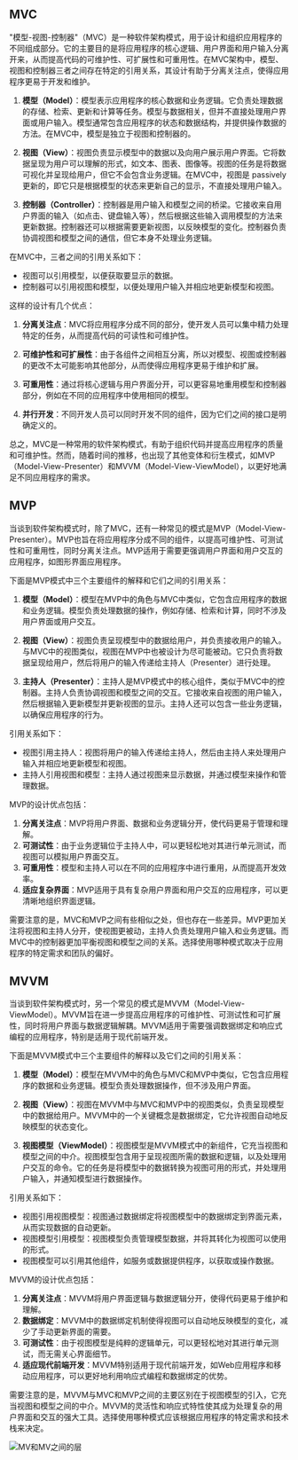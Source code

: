 ## MVC
"模型-视图-控制器"（MVC）是一种软件架构模式，用于设计和组织应用程序的不同组成部分。它的主要目的是将应用程序的核心逻辑、用户界面和用户输入分离开来，从而提高代码的可维护性、可扩展性和可重用性。在MVC架构中，模型、视图和控制器三者之间存在特定的引用关系，其设计有助于分离关注点，使得应用程序更易于开发和维护。

1. **模型（Model）**：模型表示应用程序的核心数据和业务逻辑。它负责处理数据的存储、检索、更新和计算等任务。模型与数据相关，但并不直接处理用户界面或用户输入。模型通常包含应用程序的状态和数据结构，并提供操作数据的方法。在MVC中，模型是独立于视图和控制器的。

2. **视图（View）**：视图负责显示模型中的数据以及向用户展示用户界面。它将数据呈现为用户可以理解的形式，如文本、图表、图像等。视图的任务是将数据可视化并呈现给用户，但它不会包含业务逻辑。在MVC中，视图是 passively 更新的，即它只是根据模型的状态来更新自己的显示，不直接处理用户输入。

3. **控制器（Controller）**：控制器是用户输入和模型之间的桥梁。它接收来自用户界面的输入（如点击、键盘输入等），然后根据这些输入调用模型的方法来更新数据。控制器还可以根据需要更新视图，以反映模型的变化。控制器负责协调视图和模型之间的通信，但它本身不处理业务逻辑。

在MVC中，三者之间的引用关系如下：

- 视图可以引用模型，以便获取要显示的数据。
- 控制器可以引用视图和模型，以便处理用户输入并相应地更新模型和视图。

这样的设计有几个优点：

1. **分离关注点**：MVC将应用程序分成不同的部分，使开发人员可以集中精力处理特定的任务，从而提高代码的可读性和可维护性。

2. **可维护性和可扩展性**：由于各组件之间相互分离，所以对模型、视图或控制器的更改不太可能影响其他部分，从而使得应用程序更易于维护和扩展。

3. **可重用性**：通过将核心逻辑与用户界面分开，可以更容易地重用模型和控制器部分，例如在不同的应用程序中使用相同的模型。

4. **并行开发**：不同开发人员可以同时开发不同的组件，因为它们之间的接口是明确定义的。

总之，MVC是一种常用的软件架构模式，有助于组织代码并提高应用程序的质量和可维护性。然而，随着时间的推移，也出现了其他变体和衍生模式，如MVP（Model-View-Presenter）和MVVM（Model-View-ViewModel），以更好地满足不同应用程序的需求。

## MVP
当谈到软件架构模式时，除了MVC，还有一种常见的模式是MVP（Model-View-Presenter）。MVP也旨在将应用程序分成不同的组件，以提高可维护性、可测试性和可重用性，同时分离关注点。MVP适用于需要更强调用户界面和用户交互的应用程序，如图形界面应用程序。

下面是MVP模式中三个主要组件的解释和它们之间的引用关系：

1. **模型（Model）**：模型在MVP中的角色与MVC中类似，它包含应用程序的数据和业务逻辑。模型负责处理数据的操作，例如存储、检索和计算，同时不涉及用户界面或用户交互。

2. **视图（View）**：视图负责呈现模型中的数据给用户，并负责接收用户的输入。与MVC中的视图类似，视图在MVP中也被设计为尽可能被动。它只负责将数据呈现给用户，然后将用户的输入传递给主持人（Presenter）进行处理。

3. **主持人（Presenter）**：主持人是MVP模式中的核心组件，类似于MVC中的控制器。主持人负责协调视图和模型之间的交互。它接收来自视图的用户输入，然后根据输入更新模型并更新视图的显示。主持人还可以包含一些业务逻辑，以确保应用程序的行为。

引用关系如下：

- 视图引用主持人：视图将用户的输入传递给主持人，然后由主持人来处理用户输入并相应地更新模型和视图。
- 主持人引用视图和模型：主持人通过视图来显示数据，并通过模型来操作和管理数据。

MVP的设计优点包括：

1. **分离关注点**：MVP将用户界面、数据和业务逻辑分开，使代码更易于管理和理解。
2. **可测试性**：由于业务逻辑位于主持人中，可以更轻松地对其进行单元测试，而视图可以模拟用户界面交互。
3. **可重用性**：模型和主持人可以在不同的应用程序中进行重用，从而提高开发效率。
4. **适应复杂界面**：MVP适用于具有复杂用户界面和用户交互的应用程序，可以更清晰地组织界面逻辑。

需要注意的是，MVC和MVP之间有些相似之处，但也存在一些差异。MVP更加关注将视图和主持人分开，使视图更被动，主持人负责处理用户输入和业务逻辑。而MVC中的控制器更加平衡视图和模型之间的关系。选择使用哪种模式取决于应用程序的特定需求和团队的偏好。
## MVVM
当谈到软件架构模式时，另一个常见的模式是MVVM（Model-View-ViewModel）。MVVM旨在进一步提高应用程序的可维护性、可测试性和可扩展性，同时将用户界面与数据逻辑解耦。MVVM适用于需要强调数据绑定和响应式编程的应用程序，特别是适用于现代前端开发。

下面是MVVM模式中三个主要组件的解释以及它们之间的引用关系：

1. **模型（Model）**：模型在MVVM中的角色与MVC和MVP中类似，它包含应用程序的数据和业务逻辑。模型负责处理数据操作，但不涉及用户界面。

2. **视图（View）**：视图在MVVM中与MVC和MVP中的视图类似，负责呈现模型中的数据给用户。MVVM中的一个关键概念是数据绑定，它允许视图自动地反映模型的状态变化。

3. **视图模型（ViewModel）**：视图模型是MVVM模式中的新组件，它充当视图和模型之间的中介。视图模型包含用于呈现视图所需的数据和逻辑，以及处理用户交互的命令。它的任务是将模型中的数据转换为视图可用的形式，并处理用户输入，并通知模型进行数据操作。

引用关系如下：

- 视图引用视图模型：视图通过数据绑定将视图模型中的数据绑定到界面元素，从而实现数据的自动更新。
- 视图模型引用模型：视图模型负责管理模型数据，并将其转化为视图可以使用的形式。
- 视图模型可以引用其他组件，如服务或数据提供程序，以获取或操作数据。

MVVM的设计优点包括：

1. **分离关注点**：MVVM将用户界面逻辑与数据逻辑分开，使得代码更易于维护和理解。
2. **数据绑定**：MVVM中的数据绑定机制使得视图可以自动地反映模型的变化，减少了手动更新界面的需要。
3. **可测试性**：由于视图模型是纯粹的逻辑单元，可以更轻松地对其进行单元测试，而无需关心界面细节。
4. **适应现代前端开发**：MVVM特别适用于现代前端开发，如Web应用程序和移动应用程序，可以更好地利用响应式编程和数据绑定的优势。

需要注意的是，MVVM与MVC和MVP之间的主要区别在于视图模型的引入，它充当视图和模型之间的中介。MVVM的灵活性和响应式特性使其成为处理复杂的用户界面和交互的强大工具。选择使用哪种模式应该根据应用程序的特定需求和技术栈来决定。

![MV和MV之间的层](https://viewer.diagrams.net/?tags=%7B%7D&highlight=0000ff&edit=_blank&layers=1&nav=1&title=%E8%A7%86%E5%9B%BE%E6%A8%A1%E5%9E%8B%E7%9B%B8%E5%85%B3%E6%A1%86%E6%9E%B6.drawio#R5Vpbc6owEP41POoQ7jyqpe25ONNOp9c3KqnSIvHE2Gp%2F%2FQkmCCRpvVSpHV5asoSF7Pft8m1QM3vj%2BRkOJ6M%2BimCiGXo018wTzTAMyzbpv8yyYBbX85hhiOOImUBhuIrfITfq3DqLIzitTCQIJSSeVI0DlKZwQCq2EGP0Vp32hJLqXSfhEEqGq0GYyNbbOCIjZvUMt7Cfw3g4yu8MHJ%2BdGYf5ZL6S6SiM0FvJZAaa2cMIEXY0nvdgkgUvjwu77vSDs6sHwzAlm1wwGN2f27%2FD4NL9Y4OX8Hw6v7xocS%2BvYTLjCx4zCJdPTBZ5GAic05t0R2ScUAOgh2ESD1N6PKC3h5gaXiEmMQ1ch58Yx1GUXd7FcBq%2Fh49LVzodT1CckiUsdlezTzJfM4KmDPrM9ZRg9AJ7KEHU70mK0szLU5wkgkmOQL4c%2BihwXjLxiJxBNIYEL%2BgUftbl4HB2Wjnt3gqsHW4alWA2uS3k7BquHBcA0AOOwRZ4GBIerzF8awwcXhUO05DhsA8EB5rdPQ5Of1lPpyS4vn7%2B94AeblumBIcEBYxoveBDhMkIDVEaJkFh7WI0SyMY8XAXc%2F4iNOEhfoaELHjxy6JfxZbdM7vRh6nPTVM0wwP4Cb%2F4gkiIh5CsqwsyTBgmIYlfq8%2Bx9ySQo06rOyVhklBmNyUVgL%2B%2BNLl1liZru1zgkdiB7tV8oRHEi7ts0Lbz4X353Mm8MlqURxcQx3T1GQuYcR4T5sv0%2BDDzBdq64%2FJx4S4bLEoD0dnuWWhsk4VS5suUKVEC6Bz%2FjVOVu7vIuF%2BiHxBKsS3wii2SX1WWHaIj4wMe545YFCRHHYzDRWkaz02Rxaso7E5sVyJ2%2F6bXmDojvHINy6vtlatEw2u2AjItW5BA34yHL%2BHRrA7BtIT6pdCkh2oRlJrU3u49fPyaNH8hrH0d%2Bmqg6hGl%2BVOW4j6hvGXcbkoyWGK%2FrEiGQ4lSZTLI%2FfKnybB3UQoqkrTtm%2BbXZKll%2BCVd2tLbYEdZWm9memrWHECXWrqgS50ddam9zlGdulTJ7e9quIoeyQVVMu7SJRWp0ta9craANmDuts2WPRJ80%2B0QozZ%2BA1ugpbdr3yXoltVe2tHw2%2Fkefm9Kn3rK2b7abBscUZuthFvVZl%2F8JOUkyaSNSJO3EX61r6uzz1bCIffZP66v%2BxIgjnlkfZ3caP%2B0jY%2B94lHnxocSD7Blb3FUjbZ6RQo5%2F3FtqKHR%2FvQphURoVnVyN9h18mrNBvmXArWotdLnH6vaa%2Bu79dqb59PaNAG6GsMD6ETH35NOdMVP7Nax6UQgf%2F7t39z0G5P6jrDHplKKtQoToNhxDjyt42qeowW25ne1bpAddHsaVbmBq%2FmW1vG0wMn%2BdsByTqB53cZA2BK%2BeZquXL1XleGLGNJh8RsyloPFL%2FHM4D8%3D "MV和MV之间的层")
